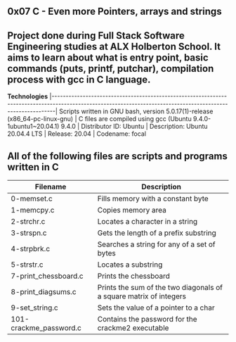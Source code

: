 __0x07 C - Even more Pointers, arrays and strings__ 
--------------------------------------------------------------------------------------------------------------------------------------------------------------- 
Project done during Full Stack Software Engineering studies at ALX Holberton School. It aims to learn about what is entry point, basic commands (puts, printf, putchar), compilation process with gcc in C language.
---------------------------------------------------------------------------------------------------------------------------------------------------------------

__Technologies__
|-------------------------------------------------------------------------------------------------------------------------------------------------------------|
 Scripts written in GNU bash, version 5.0.17(1)-release (x86_64-pc-linux-gnu) 
| C files are compiled using gcc (Ubuntu 9.4.0-1ubuntu1~20.04.1) 9.4.0 
| Distributor ID:  Ubuntu
| Description:     Ubuntu 20.04.4 LTS
| Release:         20.04
| Codename:        focal
                                                                                                                       
                                                                                                                                      
 All of the following files are scripts and programs written in C 
---------------------------------------------------------------------------------------------------------------------------------------------------------------
                                                                                                                                                              
| __Filename__       |   __Description__  |
| -----------------  |  ---------------------------------------------------------------------------------------------------------------------------------------
| 0-memset.c	       |   Fills memory with a constant byte
| 1-memcpy.c	       |   Copies memory area
| 2-strchr.c	       |    Locates a character in a string
| 3-strspn.c	       |    Gets the length of a prefix substring
| 4-strpbrk.c	       |    Searches a string for any of a set of bytes
| 5-strstr.c	        |  Locates a substring
| 7-print_chessboard.c	| Prints the chessboard
| 8-print_diagsums.c	  |     Prints the sum of the two diagonals of a square matrix of integers
| 9-set_string.c         |  Sets the value of a pointer to a char
| 101-crackme_password.c	 |   Contains the password for the crackme2 executable



